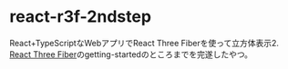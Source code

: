 # react-r3f-2ndstep
React+TypeScriptなWebアプリでReact Three Fiberを使って立方体表示2.
[React Three Fiber](https://docs.pmnd.rs/react-three-fiber/getting-started/introduction)のgetting-startedのところまでを完遂したやつ。
